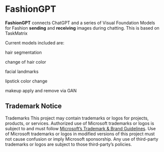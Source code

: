 # FashionGPT

**FashionGPT** connects ChatGPT and a series of Visual Foundation Models for Fashion **sending** and **receiving** images during chatting.
This is based on TaskMatrix

Current models included are:

hair segmentation

change of hair color

facial landmarks

lipstick color change

makeup apply and remove via GAN


## Trademark Notice

Trademarks This project may contain trademarks or logos for projects, products, or services. Authorized use of Microsoft trademarks or logos is subject to and must follow [Microsoft’s Trademark & Brand Guidelines](https://www.microsoft.com/en-us/legal/intellectualproperty/trademarks). Use of Microsoft trademarks or logos in modified versions of this project must not cause confusion or imply Microsoft sponsorship. Any use of third-party trademarks or logos are subject to those third-party’s policies.
